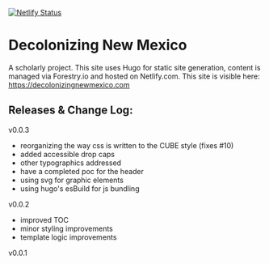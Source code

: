 [![Netlify Status](https://api.netlify.com/api/v1/badges/4f759b93-61e7-44fc-abbb-233bab468b9d/deploy-status)](https://app.netlify.com/sites/epic-lichterman-3494de/deploys)

# Decolonizing New Mexico
A scholarly project. This site uses Hugo for static site generation, content is managed via Forestry.io and hosted on Netlify.com. This site is visible here: https://decolonizingnewmexico.com

## Releases & Change Log:

v0.0.3
- reorganizing the way css is written to the CUBE style (fixes #10) 
- added accessible drop caps
- other typographics addressed
- have a completed poc for the header
- using svg for graphic elements
- using hugo's esBuild for js bundling

v0.0.2
- improved TOC
- minor styling improvements
- template logic improvements

v0.0.1


